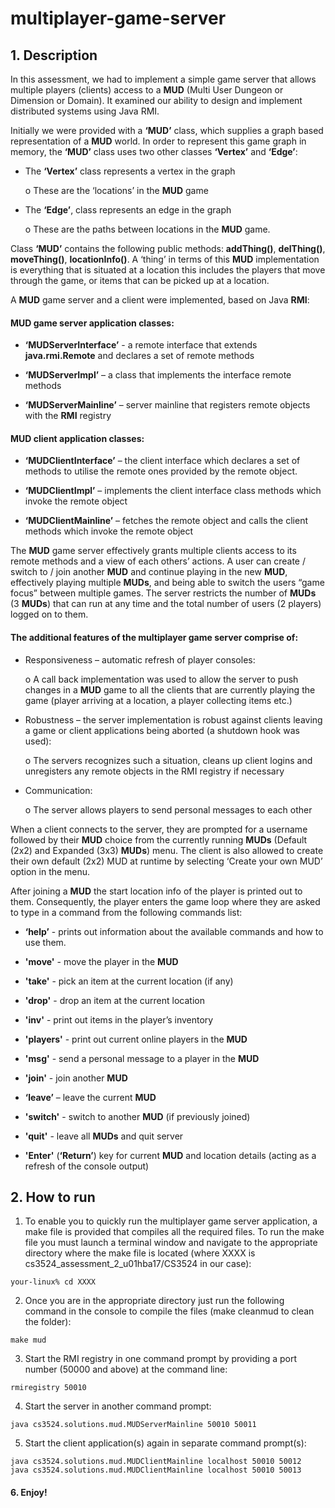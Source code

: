 # multiplayer-game-server

## 1. Description

In this assessment, we had to implement a simple game server that allows multiple players (clients) access to a **MUD** (Multi User Dungeon or Dimension or Domain). It examined our ability to design and implement distributed systems using Java RMI.

Initially we were provided with a **‘MUD’** class, which supplies a graph based representation of a **MUD** world. In order to represent this game graph in memory, the **‘MUD’** class uses two other classes **‘Vertex’** and **‘Edge’**:

* The **‘Vertex’** class represents a vertex in the graph

  o These are the ‘locations’ in the **MUD** game
  
* The **‘Edge’**, class represents an edge in the graph

  o These are the paths between locations in the **MUD** game.
  
Class **‘MUD’** contains the following public methods: **addThing()**, **delThing()**, **moveThing()**, **locationInfo()**. A ‘thing’ in terms of this **MUD** implementation is everything that is situated at a location this includes the players that move through the game, or items that can be picked up at a location.

A **MUD** game server and a client were implemented, based on Java **RMI**:

#### MUD game server application classes:

* **‘MUDServerInterface’** - a remote interface that extends **java.rmi.Remote** and declares a set of remote methods

* **‘MUDServerImpl’** – a class that implements the interface remote methods

* **‘MUDServerMainline’** – server mainline that registers remote objects with the **RMI** registry

#### MUD client application classes:

* **‘MUDClientInterface’** – the client interface which declares a set of methods to utilise the remote ones provided by the remote object.

* **‘MUDClientImpl’** – implements the client interface class methods which invoke the remote object

* **‘MUDClientMainline’** – fetches the remote object and calls the client methods which invoke the remote object

The **MUD** game server effectively grants multiple clients access to its remote methods and a view of each others’ actions.
A user can create / switch to / join another **MUD** and continue playing in the new **MUD**, effectively playing multiple **MUDs**, and being able to switch the users “game focus” between multiple games. The server restricts the number of **MUDs** (3 **MUDs**) that can run at any time and the total number of users (2 players) logged on to them.

#### The additional features of the multiplayer game server comprise of:

* Responsiveness – automatic refresh of player consoles:

  o A call back implementation was used to allow the server to push changes in a **MUD** game to all the clients that are currently playing the game (player arriving at a location, a player collecting items etc.)

* Robustness – the server implementation is robust against clients leaving a game or client applications being aborted (a shutdown hook was used):

  o The servers recognizes such a situation, cleans up client logins and unregisters any remote objects in the RMI registry if necessary
  
* Communication:

  o The server allows players to send personal messages to each other

When a client connects to the server, they are prompted for a username followed by their **MUD** choice from the currently running **MUDs** (Default (2x2) and Expanded (3x3) **MUDs**) menu. The client is also allowed to create their own default (2x2) MUD at runtime by selecting ‘Create your own MUD’ option in the menu.

After joining a **MUD** the start location info of the player is printed out to them. Consequently, the player enters the game loop where they are asked to type in a command from the following commands list:

* **‘help’** - prints out information about the available commands and how to use them.

* **'move'** - move the player in the **MUD**

* **'take'** - pick an item at the current location (if any)

* **'drop'** - drop an item at the current location

* **'inv'** - print out items in the player’s inventory

* **'players'** - print out current online players in the **MUD**

* **'msg'** - send a personal message to a player in the **MUD**

* **'join'** - join another **MUD**

* **‘leave’** – leave the current **MUD**

* **'switch'** - switch to another **MUD** (if previously joined)

* **'quit'** - leave all **MUDs** and quit server

* **'Enter'** (**‘Return’**) key for current **MUD** and location details (acting as a refresh of the console output)

## 2. How to run

1. To enable you to quickly run the multiplayer game server application, a make file is provided that compiles all the required files. To run the make file you must launch a terminal window and navigate to the appropriate directory where the make file is located (where XXXX is cs3524_assessment_2_u01hba17/CS3524 in our case):

  ```
  your-linux% cd XXXX
  ```

2. Once you are in the appropriate directory just run the following command in the console to compile the files (make cleanmud to clean the folder):

  ```
  make mud
  ```

3. Start the RMI registry in one command prompt by providing a port number (50000 and above) at the command line:

  ```
  rmiregistry 50010
  ```

4. Start the server in another command prompt:

  ```
  java cs3524.solutions.mud.MUDServerMainline 50010 50011
  ```

5. Start the client application(s) again in separate command prompt(s):

  ```
  java cs3524.solutions.mud.MUDClientMainline localhost 50010 50012
  java cs3524.solutions.mud.MUDClientMainline localhost 50010 50013
  ```
  
#### 6. Enjoy!
